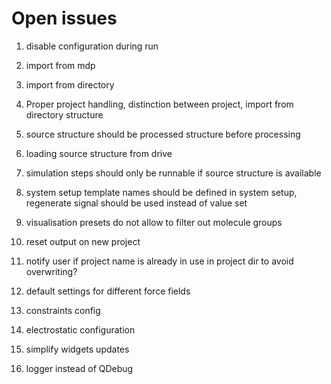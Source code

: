 # Open issues

1. disable configuration during run
1. import from mdp
1. import from directory
1. Proper project handling, distinction between project, import from directory structure
1. source structure should be processed structure before processing
1. loading source structure from drive
1. simulation steps should only be runnable if source structure is available

1. system setup template names should be defined in system setup, regenerate signal should be used instead of value set

1. visualisation presets do not allow to filter out molecule groups

1. reset output on new project

1. notify user if project name is already in use in project dir to avoid overwriting?


1. default settings for different force fields
1. constraints config
1. electrostatic configuration

1. simplify widgets updates
1. logger instead of QDebug
